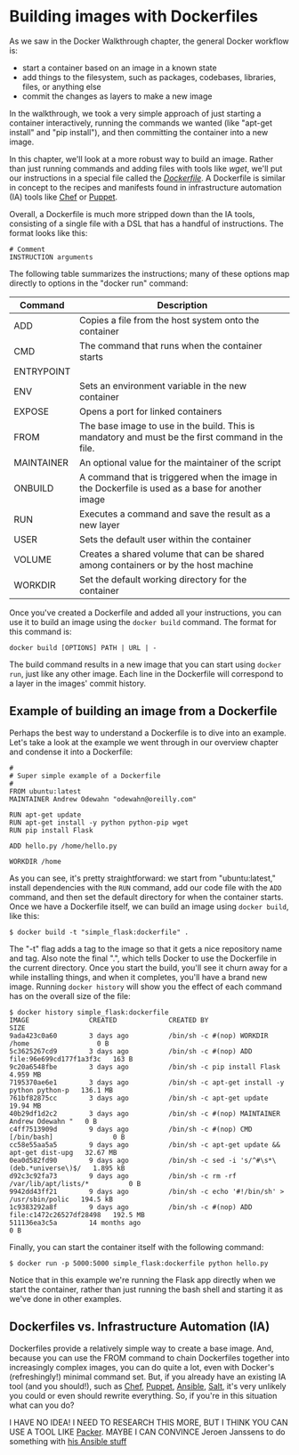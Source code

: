 # Building images with Dockerfiles

As we saw in the Docker Walkthrough chapter, the general Docker workflow is:

* start a container based on an image in a known state
* add things to the filesystem, such as packages, codebases, libraries, files, or anything else
* commit the changes as layers to make a new image

In the walkthrough, we took a very simple approach of just starting a container interactively, running the commands we wanted (like "apt-get install" and "pip install"), and then committing the container into a new image.

In this chapter, we'll look at a more robust way to build an image.  Rather than just running commands and adding files with tools like *wget*, we'll put our instructions in a special file called the *[Dockerfile](https://docs.docker.com/reference/builder/)*.  A Dockerfile is similar in concept to the recipes and manifests found in infrastructure automation (IA) tools like [Chef](http://www.getchef.com/) or [Puppet](http://puppetlabs.com/).  

Overall, a Dockerfile is much more stripped down than the IA tools, consisting of a single file with a DSL that has a handful of instructions.  The format looks like this:

```console
# Comment
INSTRUCTION arguments
```

The following table summarizes the instructions; many of these options map directly to options in the "docker run" command:


| Command    | Description 
|------------|-------------------------------------------------------
| ADD        | Copies a file from the host system onto the container
| CMD        | The command that runs when the container starts
| ENTRYPOINT | 
| ENV        | Sets an environment variable in the new container
| EXPOSE     | Opens a port for linked containers
| FROM       | The base image to use in the build.  This is mandatory and must be the first command in the file.
| MAINTAINER | An optional value for the maintainer of the script
| ONBUILD    | A command that is triggered when the image in the Dockerfile is used as a base for another image
| RUN        | Executes a command and save the result as a new layer
| USER       | Sets the default user within the container 
| VOLUME     | Creates a shared volume that can be shared among containers or by the host machine
| WORKDIR    | Set the default working directory for the container

Once you've created a Dockerfile and added all your instructions, you can use it to build an image using the `docker build` command.  The format for this command is:

```
docker build [OPTIONS] PATH | URL | -
```

The build command results in a new image that you can start using `docker run`, just like any other image.  Each line in the Dockerfile will correspond to a layer in the images' commit history.


## Example of building an image from a Dockerfile

Perhaps the best way to understand a Dockerfile is to dive into an example.  Let's take a look at the example we went through in our overview chapter and condense it into a Dockerfile:

```
#
# Super simple example of a Dockerfile
#
FROM ubuntu:latest
MAINTAINER Andrew Odewahn "odewahn@oreilly.com"

RUN apt-get update
RUN apt-get install -y python python-pip wget
RUN pip install Flask

ADD hello.py /home/hello.py

WORKDIR /home

```

As you can see, it's pretty straightforward: we start from "ubuntu:latest," install dependencies with the `RUN` command, add our code file with the `ADD` command, and then set the default directory for when the container starts.  Once we have a Dockerfile itself, we can build an image using `docker build`, like this:


```
$ docker build -t "simple_flask:dockerfile" .
```

The "-t" flag adds a tag to the image so that it gets a nice repository name and tag. Also note the final ".", which tells Docker to use the Dockerfile in the current directory.  Once you start the build, you'll see it churn away for a while installing things, and when it completes, you'll have a brand new image.  Running `docker history` will show you the effect of each command has on the overall size of the file:

```console
$ docker history simple_flask:dockerfile
IMAGE               CREATED             CREATED BY                                      SIZE
9ada423c0a60        3 days ago          /bin/sh -c #(nop) WORKDIR /home                 0 B
5c3625267cd9        3 days ago          /bin/sh -c #(nop) ADD file:96e699cd177f1a3f3c   163 B
9c20a6548fbe        3 days ago          /bin/sh -c pip install Flask                    4.959 MB
7195370ae6e1        3 days ago          /bin/sh -c apt-get install -y python python-p   136.1 MB
761bf82875cc        3 days ago          /bin/sh -c apt-get update                       19.94 MB
40b29df1d2c2        3 days ago          /bin/sh -c #(nop) MAINTAINER Andrew Odewahn "   0 B
c4ff7513909d        9 days ago          /bin/sh -c #(nop) CMD [/bin/bash]               0 B
cc58e55aa5a5        9 days ago          /bin/sh -c apt-get update && apt-get dist-upg   32.67 MB
0ea0d582fd90        9 days ago          /bin/sh -c sed -i 's/^#\s*\(deb.*universe\)$/   1.895 kB
d92c3c92fa73        9 days ago          /bin/sh -c rm -rf /var/lib/apt/lists/*          0 B
9942dd43ff21        9 days ago          /bin/sh -c echo '#!/bin/sh' > /usr/sbin/polic   194.5 kB
1c9383292a8f        9 days ago          /bin/sh -c #(nop) ADD file:c1472c26527df28498   192.5 MB
511136ea3c5a        14 months ago                                                       0 B
```

Finally, you can start the container itself with the following command:

```console
$ docker run -p 5000:5000 simple_flask:dockerfile python hello.py
```

Notice that in this example we're running the Flask app directly when we start the container, rather than just running the bash shell and starting it as we've done in other examples.

## Dockerfiles vs. Infrastructure Automation (IA)

Dockerfiles provide a relatively simple way to create a base image.  And, because you can use the FROM command to chain Dockerfiles together into increasingly complex images, you can do quite a lot, even with Docker's (refreshingly!) minimal command set.  But, if you already have an existing IA tool (and you should!), such as [Chef](http://www.getchef.com/), [Puppet](http://puppetlabs.com/), [Ansible](http://www.ansible.com/home), [Salt](http://www.saltstack.com/), it's very unlikely you could or even should rewrite everything.  So, if you're in this situation what can you do?


I HAVE NO IDEA!  I NEED TO RESEARCH THIS MORE, BUT I THINK YOU CAN USE A TOOL LIKE [Packer](http://www.packer.io/). MAYBE I CAN CONVINCE Jeroen Janssens to do something with [his Ansible stuff](https://github.com/jeroenjanssens/data-science-at-the-command-line/tree/master/dst/build)

